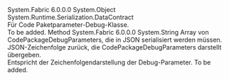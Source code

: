 <Type Name="CodePackageDebugParameters" FullName="System.Fabric.CodePackageDebugParameters">
  <TypeSignature Language="C#" Value="public class CodePackageDebugParameters" />
  <TypeSignature Language="ILAsm" Value=".class public auto ansi beforefieldinit CodePackageDebugParameters extends System.Object" />
  <TypeSignature Language="DocId" Value="T:System.Fabric.CodePackageDebugParameters" />
  <TypeSignature Language="VB.NET" Value="Public Class CodePackageDebugParameters" />
  <TypeSignature Language="F#" Value="type CodePackageDebugParameters = class" />
  <AssemblyInfo>
    <AssemblyName>System.Fabric</AssemblyName>
    <AssemblyVersion>6.0.0.0</AssemblyVersion>
  </AssemblyInfo>
  <Base>
    <BaseTypeName>System.Object</BaseTypeName>
  </Base>
  <Interfaces />
  <Attributes>
    <Attribute>
      <AttributeName>System.Runtime.Serialization.DataContract</AttributeName>
    </Attribute>
  </Attributes>
  <Docs>
    <summary>
      <para>Für Code Paketparameter-Debug-Klasse.</para>
    </summary>
    <remarks>To be added.</remarks>
  </Docs>
  <Members>
    <Member MemberName="GetDebugParameters">
      <MemberSignature Language="C#" Value="public static string GetDebugParameters (System.Fabric.CodePackageDebugParameters[] debugParameters);" />
      <MemberSignature Language="ILAsm" Value=".method public static hidebysig string GetDebugParameters(class System.Fabric.CodePackageDebugParameters[] debugParameters) cil managed" />
      <MemberSignature Language="DocId" Value="M:System.Fabric.CodePackageDebugParameters.GetDebugParameters(System.Fabric.CodePackageDebugParameters[])" />
      <MemberSignature Language="VB.NET" Value="Public Shared Function GetDebugParameters (debugParameters As CodePackageDebugParameters()) As String" />
      <MemberSignature Language="F#" Value="static member GetDebugParameters : System.Fabric.CodePackageDebugParameters[] -&gt; string" Usage="System.Fabric.CodePackageDebugParameters.GetDebugParameters debugParameters" />
      <MemberType>Method</MemberType>
      <AssemblyInfo>
        <AssemblyName>System.Fabric</AssemblyName>
        <AssemblyVersion>6.0.0.0</AssemblyVersion>
      </AssemblyInfo>
      <ReturnValue>
        <ReturnType>System.String</ReturnType>
      </ReturnValue>
      <Parameters>
        <Parameter Name="debugParameters" Type="System.Fabric.CodePackageDebugParameters[]" />
      </Parameters>
      <Docs>
        <param name="debugParameters">
          <para>Array von CodePackageDebugParameters, die in JSON serialisiert werden müssen. </para>
        </param>
        <summary>
          <para>
            JSON-Zeichenfolge zurück, die CodePackageDebugParameters darstellt übergeben.
            </para>
        </summary>
        <returns>
          <para>Entspricht der Zeichenfolgendarstellung der Debug-Parameter.</para>
        </returns>
        <remarks>To be added.</remarks>
      </Docs>
    </Member>
  </Members>
</Type>